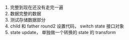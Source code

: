 1. 完整到现在还没有走完一遍
2. 数据完整的数据
3. 测试存储数据部分
4. child 和 father round2 设置代码， switch state 接口对象
5. state update， 单独做一个转换的 state 的 transform
